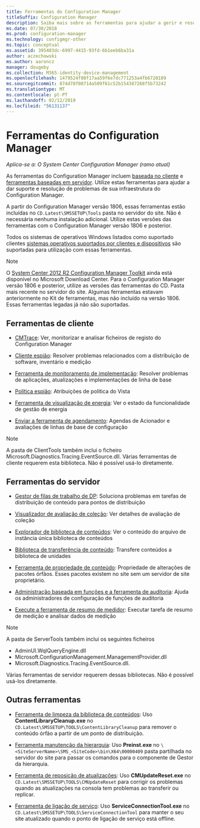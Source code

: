 ```yaml
---
title: Ferramentas do Configuration Manager
titleSuffix: Configuration Manager
description: Saiba mais sobre as ferramentas para ajudar a gerir e resolver problemas relacionados com a infraestrutura do Configuration Manager.
ms.date: 07/30/2018
ms.prod: configuration-manager
ms.technology: configmgr-other
ms.topic: conceptual
ms.assetid: 395403dc-6997-4415-93fd-6b1eeb6ba31a
author: aczechowski
ms.author: aaroncz
manager: dougeby
ms.collection: M365-identity-device-management
ms.openlocfilehash: 1479524f08f17aa59f6e7dc771253a4fb6720189
ms.sourcegitcommit: 874d78f08714a509f61c52b154387268f5b73242
ms.translationtype: MT
ms.contentlocale: pt-PT
ms.lasthandoff: 02/12/2019
ms.locfileid: "56131137"
---
```

# <a name="configuration-manager-tools"></a>Ferramentas do Configuration Manager

*Aplica-se a: O System Center Configuration Manager (ramo atual)*

As ferramentas do Configuration Manager incluem [baseada no cliente](#client-tools) e [ferramentas baseadas em servidor](#server-tools). Utilize estas ferramentas para ajudar a dar suporte e resolução de problemas de sua infraestrutura do Configuration Manager. 

A partir do Configuration Manager versão 1806, essas ferramentas estão incluídas no `CD.Latest\SMSSETUP\Tools` pasta no servidor do site. Não é necessária nenhuma instalação adicional.<!--1357145--> Utilize estas versões das ferramentas com o Configuration Manager versão 1806 e posterior.

Todos os sistemas de operativos Windows listados como suportado clientes [sistemas operativos suportados por clientes e dispositivos](https://docs.microsoft.com/sccm/core/plan-design/configs/supported-operating-systems-for-clients-and-devices) são suportadas para utilização com essas ferramentas.

> [!Note]  
> O [System Center 2012 R2 Configuration Manager Toolkit](https://www.microsoft.com/en-us/download/details.aspx?id=50012) ainda está disponível no Microsoft Download Center. Para o Configuration Manager versão 1806 e posterior, utilize as versões das ferramentas do CD. Pasta mais recente no servidor do site. Algumas ferramentas estavam anteriormente no Kit de ferramentas, mas não incluído na versão 1806. Essas ferramentas legadas já não são suportadas.


## <a name="client-tools"></a>Ferramentas de cliente

- [CMTrace](/sccm/core/support/cmtrace): Ver, monitorizar e analisar ficheiros de registo do Configuration Manager  

- [Cliente espião](/sccm/core/support/clispy): Resolver problemas relacionados com a distribuição de software, inventário e medição

- [Ferramenta de monitoramento de implementação](/sccm/core/support/deployment-monitoring-tool): Resolver problemas de aplicações, atualizações e implementações de linha de base  

- [Política espião](/sccm/core/support/policy-spy): Atribuições de política do Vista  

- [Ferramenta de visualização de energia](/sccm/core/support/power-viewer-tool): Ver o estado da funcionalidade de gestão de energia  

- [Enviar a ferramenta de agendamento](/sccm/core/support/send-schedule-tool): Agendas de Acionador e avaliações de linhas de base de configuração  

> [!Note]  
> A pasta de ClientTools também inclui o ficheiro Microsoft.Diagnostics.Tracing.EventSource.dll. Várias ferramentas de cliente requerem esta biblioteca. Não é possível usá-lo diretamente.  


## <a name="server-tools"></a>Ferramentas do servidor

- [Gestor de filas de trabalho de DP](/sccm/core/support/dp-job-manager): Soluciona problemas em tarefas de distribuição de conteúdo para pontos de distribuição  

- [Visualizador de avaliação de coleção](/sccm/core/support/ceviewer): Ver detalhes de avaliação de coleção  

- [Explorador de biblioteca de conteúdos](/sccm/core/support/content-library-explorer): Ver o conteúdo do arquivo de instância única biblioteca de conteúdos  

- [Biblioteca de transferência de conteúdo](/sccm/core/support/content-library-transfer): Transfere conteúdos a biblioteca de unidades  

- [Ferramenta de propriedade de conteúdo](/sccm/core/support/content-ownership-tool): Propriedade de alterações de pacotes órfãos. Esses pacotes existem no site sem um servidor de site proprietário.  

- [Administração baseada em funções e a ferramenta de auditoria](/sccm/core/support/rbaviewer): Ajuda os administradores de configuração de funções de auditoria  

- [Execute a ferramenta de resumo de medidor](/sccm/core/support/run-meter-summ): Executar tarefa de resumo de medição e analisar dados de medição

> [!Note]  
> A pasta de ServerTools também inclui os seguintes ficheiros 
> - AdminUI.WqlQueryEngine.dll
> - Microsoft.ConfigurationManagement.ManagementProvider.dll
> - Microsoft.Diagnostics.Tracing.EventSource.dll. 
>
> Várias ferramentas de servidor requerem dessas bibliotecas. Não é possível usá-los diretamente.  



## <a name="other-tools"></a>Outras ferramentas

- [Ferramenta de limpeza da biblioteca de conteúdos](/sccm/core/plan-design/hierarchy/content-library-cleanup-tool): Uso **ContentLibraryCleanup.exe** no `CD.Latest\SMSSETUP\TOOLS\ContentLibraryCleanup` para remover o conteúdo órfão a partir de um ponto de distribuição.  

- [Ferramenta manutenção da hierarquia](/sccm/core/servers/manage/hierarchy-maintenance-tool-preinst.exe): Uso **Preinst.exe** no `\<SiteServerName>\SMS_<SiteCode>\bin\X64\00000409` pasta partilhada no servidor do site para passar os comandos para o componente de Gestor da hierarquia.  

- [Ferramenta de reposição de atualizações](/sccm/core/servers/manage/update-reset-tool): Uso **CMUpdateReset.exe** no `CD.Latest\SMSSETUP\TOOLS\CMUpdateReset` para corrigir os problemas quando as atualizações na consola tem problemas ao transferir ou replicar.  

- [Ferramenta de ligação de serviço](/sccm/core/servers/manage/use-the-service-connection-tool): Uso **ServiceConnectionTool.exe** no `CD.Latest\SMSSETUP\TOOLS\ServiceConnectionTool` para manter o seu site atualizado quando o ponto de ligação de serviço está offline.  
